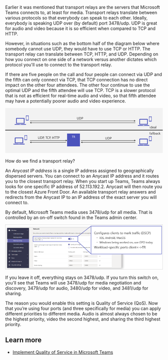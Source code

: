 Earlier it was mentioned that transport relays are the servers that Microsoft Teams connects to, at least for media. Transport relays translate between various protocols so that everybody can speak to each other. Ideally, everybody is speaking UDP over (by default) port 3478/udp. UDP is great for audio and video because it is so efficient when compared to TCP and HTTP.

However, in situations such as the bottom half of the diagram below where somebody cannot use UDP, they would have to use TCP or HTTP. The transport relay can translate between TCP, HTTP, and UDP. Depending on how you connect on one side of a network versus another dictates which protocol you'll use to connect to the transport relay.

If there are five people on the call and four people can connect via UDP and the fifth can only connect via TCP, that TCP connection has no direct impact on the other four attendees. The other four continue to use the optimal UDP and the fifth attendee will use TCP. TCP is a slower protocol that is not as efficient for real-time audio and video, so that fifth attendee may have a potentially poorer audio and video experience.

![Transport relays are more efficient](../media/transport-relays.png)

How do we find a transport relay?

An *Anycast IP address* is a single IP address assigned to geographically dispersed servers. You can connect to an Anycast IP address and it routes you to the closest transport relay. When you start up Teams, Teams always looks for one specific IP address of 52.113.192.2.  Anycast will then route you to the closest Azure Front Door. An available transport relay answers and redirects from the Anycast IP to an IP address of the exact server you will connect to.

By default, Microsoft Teams media uses 3478/udp for all media. That is controlled by an on-off switch found in the Teams admin center.

![UDP ports](../media/udp-ports.png)

If you leave it off, everything stays on 3478/udp. If you turn this switch on, you'll see that Teams will use 3478/udp for media negotiation and discovery, 3479/udp for audio, 3480/udp for video, and 3481/udp for sharing.

The reason you would enable this setting is Quality of Service (QoS). Now that you’re using four ports (and three specifically for media) you can apply different priorities to different media. Audio is almost always chosen to be the highest priority, video the second highest, and sharing the third highest priority.

## Learn more

- [Implement Quality of Service in Microsoft Teams](/microsoftteams/qos-in-teams?azure-portal=true)
